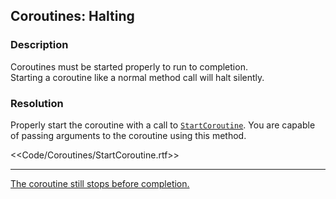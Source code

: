 ## Coroutines: Halting
### Description

Coroutines must be started properly to run to completion.  
Starting a coroutine like a normal method call will halt silently.  

### Resolution
Properly start the coroutine with a call to [`StartCoroutine`](https://docs.unity3d.com/ScriptReference/MonoBehaviour.StartCoroutine.html). You are capable of passing arguments to the coroutine using this method.

<<Code/Coroutines/StartCoroutine.rtf>>

---  
[The coroutine still stops before completion.](Disabling%20Objects.md)